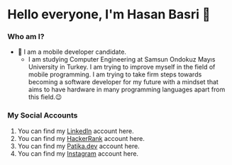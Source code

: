 # Hello everyone, I'm Hasan Basri 👋
### Who am I?
- 📲 I am a mobile developer candidate.
    * I am studying Computer Engineering at Samsun Ondokuz Mayıs University in Turkey. I am trying to improve myself in the field of mobile programming. I am trying to take firm steps towards becoming a software developer for my future with a mindset that aims to have hardware in many programming languages ​​apart from this field.😉
### My Social Accounts
1. You can find my [LinkedIn](https://www.linkedin.com/in/hasan-basri-darga-5240651b4/) account here.
2. You can find my [HackerRank](https://www.hackerrank.com/dargahasanbasri) account here.
3. You can find my [Patika.dev](https://app.patika.dev/DargaHasanBasri) account here.
4. You can find my [Instagram](https://instagram.com/hasann.drg?igshid=YzdkMWQ2MWU= ) account here.